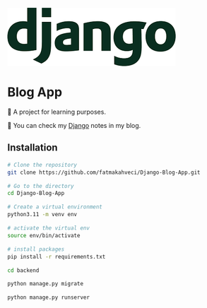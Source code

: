 ![header.png](header.png)

# Blog App

🎯 A project for learning purposes.

🦦 You can check my [Django](https://fatmakahveci.com/coding/django/) notes in my blog.

## Installation

```bash
# Clone the repository
git clone https://github.com/fatmakahveci/Django-Blog-App.git
```

```bash
# Go to the directory
cd Django-Blog-App
```

```bash
# Create a virtual environment
python3.11 -m venv env
```

```bash
# activate the virtual env
source env/bin/activate
```

```bash
# install packages
pip install -r requirements.txt
```

```bash
cd backend
```

```bash
python manage.py migrate
```

```bash
python manage.py runserver
```
